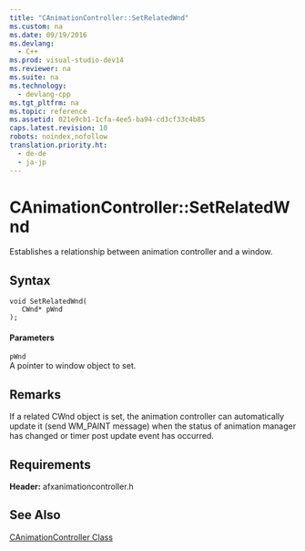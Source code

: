 ```yaml
---
title: "CAnimationController::SetRelatedWnd"
ms.custom: na
ms.date: 09/19/2016
ms.devlang: 
  - C++
ms.prod: visual-studio-dev14
ms.reviewer: na
ms.suite: na
ms.technology: 
  - devlang-cpp
ms.tgt_pltfrm: na
ms.topic: reference
ms.assetid: 021e9cb1-1cfa-4ee5-ba94-cd3cf33c4b85
caps.latest.revision: 10
robots: noindex,nofollow
translation.priority.ht: 
  - de-de
  - ja-jp
---
```

# CAnimationController::SetRelatedWnd
Establishes a relationship between animation controller and a window.  
  
## Syntax  
  
```  
void SetRelatedWnd(  
   CWnd* pWnd  
);  
```  
  
#### Parameters  
 `pWnd`  
 A pointer to window object to set.  
  
## Remarks  
 If a related CWnd object is set, the animation controller can automatically update it (send WM_PAINT message) when the status of animation manager has changed or timer post update event has occurred.  
  
## Requirements  
 **Header:** afxanimationcontroller.h  
  
## See Also  
 [CAnimationController Class](../vs140/CAnimationController-Class.md)